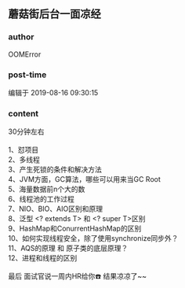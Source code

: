 ## 蘑菇街后台一面凉经
### author 
OOMError
### post-time 

编辑于  2019-08-16 09:30:15
### content 
<div class="post-topic-des nc-post-content">
 <div>
  30分钟左右
 </div>
 <div>
  <br/>
 </div>
 <div>
  1、怼项目
 </div>
 <div>
  2、多线程
 </div>
 <div>
  3、产生死锁的条件和解决方法
 </div>
 <div>
  4、JVM方面，GC算法，哪些可以用来当GC Root
 </div>
 <div>
  5、海量数据前n个大的数
 </div>
 <div>
  6、线程池的工作过程
 </div>
 <div>
  7、NIO、BIO、AIO区别和原理
 </div>
 <div>
  8、泛型 &lt;? extends T&gt; 和 &lt;? super T&gt;区别
 </div>
 <div>
  9、HashMap和ConurrentHashMap的区别
 </div>
 <div>
  10、如何实现线程安全，除了使用synchronize同步外？
 </div>
 <div>
  11、AQS的原理 和 原子类的底层原理？
 </div>
 <div>
  12、进程和线程的区别
 </div>
 <div>
  <br/>
 </div>
 <div>
  最后 面试官说一周内HR给你☎️ 结果凉凉了~~
 </div>
</div>
